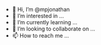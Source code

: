 - 👋 Hi, I’m @mpjonathan
- 👀 I’m interested in ...
- 🌱 I’m currently learning ...
- 💞️ I’m looking to collaborate on ...
- 📫 How to reach me ...

<!---
mpjonathan/mpjonathan is a ✨ special ✨ repository because its `README.md` (this file) appears on your GitHub profile.
You can click the Preview link to take a look at your changes.
--->
